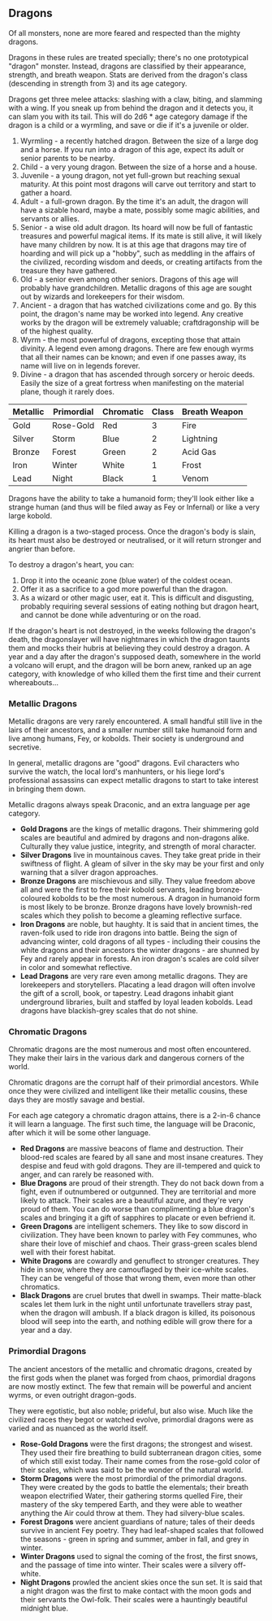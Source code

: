 ## Dragons

Of all monsters, none are more feared and respected than the mighty dragons.

Dragons in these rules are treated specially; there's no one prototypical
"dragon" monster. Instead, dragons are classified by their appearance, strength,
and breath weapon. Stats are derived from the dragon's class (descending in
strength from 3) and its age category.

Dragons get three melee attacks: slashing with a claw, biting, and slamming with
a wing. If you sneak up from behind the dragon and it detects you, it can slam
you with its tail. This will do 2d6 * age category damage if the dragon is a
child or a wyrmling, and save or die if it's a juvenile or older.

1. Wyrmling - a recently hatched dragon. Between the size of a large dog and a
   horse. If you run into a dragon of this age, expect its adult or senior
   parents to be nearby.
2. Child - a very young dragon. Between the size of a horse and a house.
3. Juvenile - a young dragon, not yet full-grown but reaching sexual maturity.
   At this point most dragons will carve out territory and start to gather a
   hoard.
4. Adult - a full-grown dragon. By the time it's an adult, the dragon will have
   a sizable hoard, maybe a mate, possibly some magic abilities, and servants or
   allies.
5. Senior - a wise old adult dragon.  Its hoard will now be full of fantastic
   treasures and powerful magical items. If its mate is still alive, it will
   likely have many children by now. It is at this age that dragons may tire of
   hoarding and will pick up a "hobby", such as meddling in the affairs of the
   civilized, recording wisdom and deeds, or creating artifacts from the
   treasure they have gathered.
6. Old - a senior even among other seniors. Dragons of this age will probably
   have grandchildren. Metallic dragons of this age are sought out by wizards
   and lorekeepers for their wisdom.
7. Ancient - a dragon that has watched civilizations come and go. By this point,
   the dragon's name may be worked into legend. Any creative works by the dragon
   will be extremely valuable; craftdragonship will be of the highest quality.
8. Wyrm - the most powerful of dragons, excepting those that attain divinity. A
   legend even among dragons. There are few enough wyrms that all their names
   can be known; and even if one passes away, its name will live on in legends
   forever.
9. Divine - a dragon that has ascended through sorcery or heroic deeds. Easily
   the size of a great fortress when manifesting on the material plane, though
   it rarely does.

 Metallic | Primordial | Chromatic |Class| Breath Weapon
----------|------------|-----------|-----|--------------
 Gold     | Rose-Gold  | Red       |  3  | Fire
 Silver   | Storm      | Blue      |  2  | Lightning
 Bronze   | Forest     | Green     |  2  | Acid Gas
 Iron     | Winter     | White     |  1  | Frost
 Lead     | Night      | Black     |  1  | Venom

Dragons have the ability to take a humanoid form; they'll look either like a
strange human (and thus will be filed away as Fey or Infernal) or like a very
large kobold.

Killing a dragon is a two-staged process. Once the dragon's body is slain, its
heart must also be destroyed or neutralised, or it will return stronger and
angrier than before.

To destroy a dragon's heart, you can:

1. Drop it into the oceanic zone (blue water) of the coldest ocean.
2. Offer it as a sacrifice to a god more powerful than the dragon.
3. As a wizard or other magic user, eat it. This is difficult and disgusting,
   probably requiring several sessions of eating nothing but dragon heart, and
   cannot be done while adventuring or on the road.

If the dragon's heart is not destroyed, in the weeks following the dragon's
death, the dragonslayer will have nightmares in which the dragon taunts them and
mocks their hubris at believing they could destroy a dragon. A year and a day
after the dragon's supposed death, somewhere in the world a volcano will erupt,
and the dragon will be born anew, ranked up an age category, with knowledge of
who killed them the first time and their current whereabouts...

### Metallic Dragons

Metallic dragons are very rarely encountered. A small handful still live in the
lairs of their ancestors, and a smaller number still take humanoid form and live
among humans, Fey, or kobolds. Their society is underground and secretive.

In general, metallic dragons are "good" dragons. Evil characters who survive the
watch, the local lord's manhunters, or his liege lord's professional assassins
can expect metallic dragons to start to take interest in bringing them down.

Metallic dragons always speak Draconic, and an extra language per age category.

- **Gold Dragons** are the kings of metallic dragons. Their shimmering gold
  scales are beautiful and admired by dragons and non-dragons alike. Culturally
  they value justice, integrity, and strength of moral character.
- **Silver Dragons** live in mountainous caves. They take great pride in their
  swiftness of flight. A gleam of silver in the sky may be your first and only
  warning that a silver dragon approaches.
- **Bronze Dragons** are mischievous and silly. They value freedom above all
  and were the first to free their kobold servants, leading bronze-coloured
  kobolds to be the most numerous. A dragon in humanoid form is most likely to
  be bronze. Bronze dragons have lovely brownish-red scales which they polish to
  become a gleaming reflective surface.
- **Iron Dragons** are noble, but haughty. It is said that in ancient times, the
  raven-folk used to ride iron dragons into battle. Being the sign of advancing
  winter, cold dragons of all types - including their cousins the white dragons
  and their ancestors the winter dragons - are shunned by Fey and rarely appear
  in forests. An iron dragon's scales are cold silver in color and somewhat
  reflective.
- **Lead Dragons** are very rare even among metallic dragons. They are
  lorekeepers and storytellers. Placating a lead dragon will often involve the
  gift of a scroll, book, or tapestry. Lead dragons inhabit giant underground
  libraries, built and staffed by loyal leaden kobolds. Lead dragons have
  blackish-grey scales that do not shine.

### Chromatic Dragons

Chromatic dragons are the most numerous and most often encountered. They make
their lairs in the various dark and dangerous corners of the world.

Chromatic dragons are the corrupt half of their primordial ancestors. While once
they were civilized and intelligent like their metallic cousins, these days they
are mostly savage and bestial.

For each age category a chromatic dragon attains, there is a 2-in-6 chance it
will learn a language. The first such time, the language will be Draconic, after
which it will be some other language.

- **Red Dragons** are massive beacons of flame and destruction. Their blood-red
  scales are feared by all sane and most insane creatures. They despise and feud
  with gold dragons. They are ill-tempered and quick to anger, and can rarely be
  reasoned with.
- **Blue Dragons** are proud of their strength. They do not back down from a
  fight, even if outnumbered or outgunned. They are territorial and more likely
  to attack. Their scales are a beautiful azure, and they're very proud of them.
  You can do worse than complimenting a blue dragon's scales and bringing it a
  gift of sapphires to placate or even befriend it.
- **Green Dragons** are intelligent schemers. They like to sow discord in
  civilization. They have been known to parley with Fey communes, who share
  their love of mischief and chaos. Their grass-green scales blend well with
  their forest habitat.
- **White Dragons** are cowardly and genuflect to stronger creatures. They hide
  in snow, where they are camouflaged by their ice-white scales. They can be
  vengeful of those that wrong them, even more than other chromatics.
- **Black Dragons** are cruel brutes that dwell in swamps. Their matte-black
  scales let them lurk in the night until unfortunate travellers stray past,
  when the dragon will ambush. If a black dragon is killed, its poisonous blood
  will seep into the earth, and nothing edible will grow there for a year and a
  day.

### Primordial Dragons

The ancient ancestors of the metallic and chromatic dragons, created by the
first gods when the planet was forged from chaos, primordial dragons are now
mostly extinct. The few that remain will be powerful and ancient wyrms, or even
outright dragon-gods.

They were egotistic, but also noble; prideful, but also wise. Much like the
civilized races they begot or watched evolve, primordial dragons were as varied
and as nuanced as the world itself.

- **Rose-Gold Dragons** were the first dragons; the strongest and wisest. They
  used their fire breathing to build subterranean dragon cities, some of which
  still exist today. Their name comes from the rose-gold color of their scales,
  which was said to be the wonder of the natural world.
- **Storm Dragons** were the most primordial of the primordial dragons. They
  were created by the gods to battle the elementals; their breath weapon
  electrified Water, their gathering storms quelled Fire, their mastery of the
  sky tempered Earth, and they were able to weather anything the Air could throw
  at them. They had silvery-blue scales.
- **Forest Dragons** were ancient guardians of nature; tales of their deeds
  survive in ancient Fey poetry. They had leaf-shaped scales that followed the
  seasons - green in spring and summer, amber in fall, and grey in winter.
- **Winter Dragons** used to signal the coming of the frost, the first snows,
  and the passage of time into winter. Their scales were a silvery off-white.
- **Night Dragons** prowled the ancient skies once the sun set. It is said that
  a night dragon was the first to make contact with the moon gods and their
  servants the Owl-folk. Their scales were a hauntingly beautiful midnight blue.
